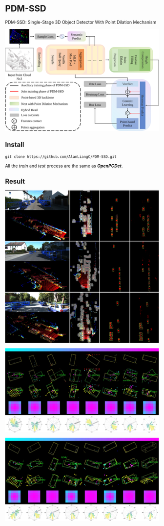 # PDM-SSD
PDM-SSD: Single-Stage 3D Object Detector With Point Dilation Mechanism

![workflow](./pics/workflow.svg)

## Install

`git clone https://github.com/AlanLiangC/PDM-SSD.git`

All the *train* and *test* process are the same as ***OpenPCDet***.

## Result

![detective_result](./pics/detective_result.svg)

![issue1](./pics/issue1.svg)

![issue2](./pics/issue2.svg)
